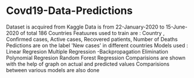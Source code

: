 # Covd19-Data-Predictions
Dataset is acquired from Kaggle
Data is from 22-January-2020 to 15-June-2020 of total 186 Countries 
Featuures used to train are : Country , Confirmed cases, Active cases, Recovered patients, Number of Deaths
Pedictions are on the label 'New cases' in different countries
Models used : Linear Regresion
              Multiple Regression -Backpropagation Elimination
              Polynomial Regresion
              Random Forest Regression
Comparisions are shown with the help of graph on actual and predicted values
Comparisions between various models are also done
